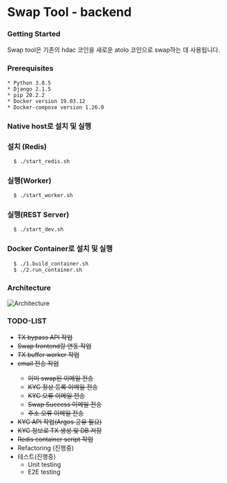 # Swap Tool - backend

### Getting Started
Swap tool은 기존의 hdac 코인을 새로운 atolo 코인으로 swap하는 데 사용됩니다.

### Prerequisites
    * Python 3.8.5
    * Django 2.1.5
    * pip 20.2.2
    * Docker version 19.03.12
    * Docker-compose version 1.26.0

### Native host로 설치 및 실행 
### 설치 (Redis)
```bash
  $ ./start_redis.sh
```
### 실행(Worker)
```bash
  $ ./start_worker.sh
```

### 실행(REST Server)
```bash
  $ ./start_dev.sh
```
### Docker Container로 설치 및 실행 
```bash
  $ ./1.build_container.sh
  $ ./2.run_container.sh
```


### Architecture
![Architecture](https://ap-swap.s3.ap-northeast-2.amazonaws.com/images/swap_backend.png)
### TODO-LIST
  * <del>TX bypass API 작업
  * <del> Swap frontend랑 연동 작업
  * <del>TX buffer worker 작업
  * <del>email 전송 작업
    * 이미 swap된 이메일 전송
    * KYC 정상 등록 이메일 전송
    * KYC 오류 이메일 전송
    * Swap Success 이메일 전송
    * 주소 오류 이메일 전송
  * <del>KYC API 작업(Argos 공유 필요)
  * <del>KYC 정보로 TX 생성 및 DB 저장
  * <del> Redis container script 작업
  * Refactoring (진행중)
  * 테스트(진행중)
    * Unit testing
    * E2E testing